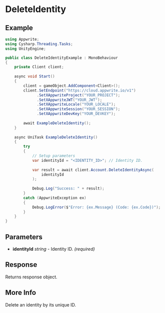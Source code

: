 # DeleteIdentity

## Example

```csharp
using Appwrite;
using Cysharp.Threading.Tasks;
using UnityEngine;

public class DeleteIdentityExample : MonoBehaviour
{
    private Client client;
    
    async void Start()
    {
        client = gameObject.AddComponent<Client>();
        client.SetEndpoint("https://cloud.appwrite.io/v1")
              .SetXAppwriteProject("YOUR_PROJECT");
              .SetXAppwriteJWT("YOUR_JWT");
              .SetXAppwriteLocale("YOUR_LOCALE");
              .SetXAppwriteSession("YOUR_SESSION");
              .SetXAppwriteDevKey("YOUR_DEVKEY");
        
        await ExampleDeleteIdentity();
    }
    
    async UniTask ExampleDeleteIdentity()
    {
        try
        {
            // Setup parameters
            var identityId = "<IDENTITY_ID>"; // Identity ID.
            
            var result = await client.Account.DeleteIdentityAsync(
                identityId
            );
            
            Debug.Log("Success: " + result);
        }
        catch (AppwriteException ex)
        {
            Debug.LogError($"Error: {ex.Message} (Code: {ex.Code})");
        }
    }
}
```

## Parameters

- **identityId** *string* - Identity ID. *(required)*

## Response

Returns response object.
## More Info

Delete an identity by its unique ID.
